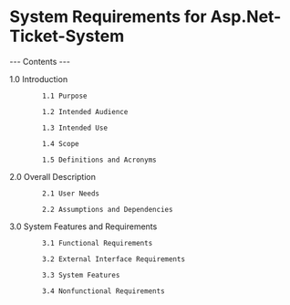 # System Requirements for Asp.Net-Ticket-System 

--- Contents ---

1.0 Introduction

            1.1 Purpose

            1.2 Intended Audience

            1.3 Intended Use

            1.4 Scope

            1.5 Definitions and Acronyms

2.0 Overall Description

            2.1 User Needs

            2.2 Assumptions and Dependencies

3.0 System Features and Requirements

            3.1 Functional Requirements

            3.2 External Interface Requirements

            3.3 System Features

            3.4 Nonfunctional Requirements



